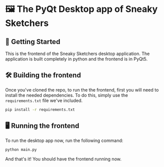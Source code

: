 # 🖼️ The PyQt Desktop app of Sneaky Sketchers

## :rocket: Getting Started

This is the frontend of the Sneaky Sketchers desktop application. The application is built completely in python and the frontend is in PyQt5. 

## 🛠️ Building the frontend

Once you've cloned the repo, to run the the frontend, first you will need to install the needed dependencies. 
To do this, simply use the `requirements.txt` file we've included. 

```bash
pip install -r requirements.txt
```

## 🖥️ Running the frontend

To run the desktop app now, run the following command: 

```bash
python main.py
```

And that's it! You should have the frontend running now. 
